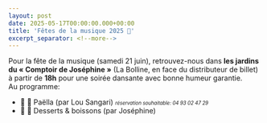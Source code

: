 ```yaml
---
layout: post
date: 2025-05-17T00:00:00.000+00:00
title: 'Fêtes de la musique 2025 🎸'
excerpt_separator: <!--more-->
---
```

Pour la fête de la musique (samedi 21 juin), retrouvez-nous dans **les jardins du « Comptoir de Joséphine »** (La Bolline, en face du distributeur de billet) à partir de **18h** pour une soirée dansante avec bonne humeur garantie.  
Au programme:
  - 🥘 🍴 Paëlla (par Lou Sangari) <i><small><small>réservation souhaitable: 04 93 02 47 29</small></small></i>
  - 🧁 🍺 Desserts & boissons (par Joséphine)
<!--more-->
